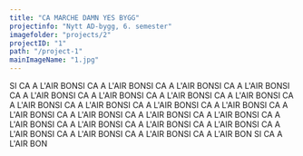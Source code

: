 ```yaml
---
title: "CA MARCHE DAMN YES BYGG"
projectinfo: "Nytt AD-bygg, 6. semester"
imagefolder: "projects/2"
projectID: "1"
path: "/project-1"
mainImageName: "1.jpg"
---
```


SI CA A L'AIR BONSI CA A L'AIR BONSI CA A L'AIR BONSI CA A L'AIR BONSI CA A L'AIR BONSI CA A L'AIR BONSI CA A L'AIR BONSI CA A L'AIR BONSI CA A L'AIR BONSI CA A L'AIR BONSI CA A L'AIR BONSI CA A L'AIR BONSI CA A L'AIR BONSI CA A L'AIR BONSI CA A L'AIR BONSI CA A L'AIR BONSI CA A L'AIR BONSI CA A L'AIR BONSI CA A L'AIR BONSI CA A L'AIR BONSI CA A L'AIR BONSI CA A L'AIR BONSI CA A L'AIR BONSI CA A L'AIR BON
SI CA A L'AIR BON
